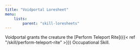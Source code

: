 ```yaml
---
title: "Voidportal Loresheet"
menu:
    lists:
        parent: "skill-loresheets"
---
```

Voidportal grants the creature the [Perform Teleport Rite]({{< ref "/skill/perform-teleport-rite" >}}) Occupational Skill.
